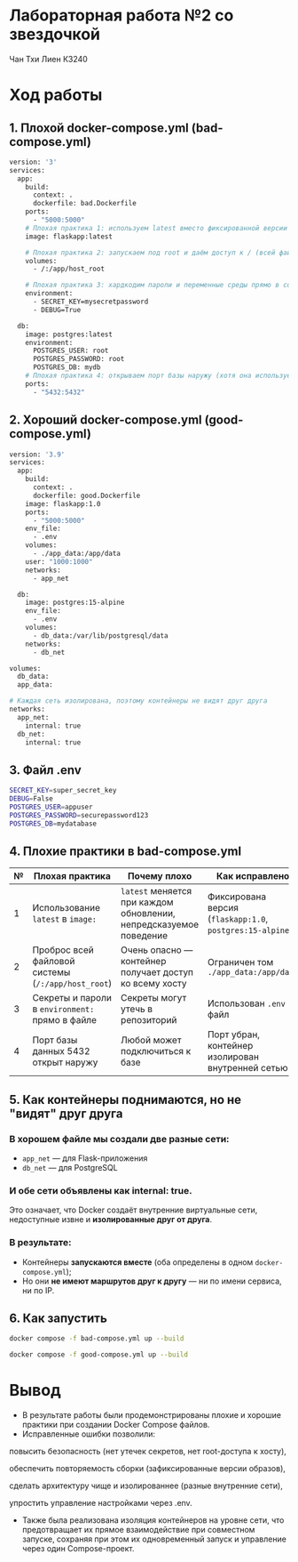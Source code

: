 # Лабораторная работа №2 со звездочкой
Чан Тхи Лиен К3240
# Ход работы
## 1. Плохой docker-compose.yml (bad-compose.yml)
```bash
version: '3'
services:
  app:
    build:
      context: .
      dockerfile: bad.Dockerfile
    ports:
      - "5000:5000"
    # Плохая практика 1: используем latest вместо фиксированной версии
    image: flaskapp:latest

    # Плохая практика 2: запускаем под root и даём доступ к / (всей файловой системе хоста)
    volumes:
      - /:/app/host_root

    # Плохая практика 3: хардкодим пароли и переменные среды прямо в compose
    environment:
      - SECRET_KEY=mysecretpassword
      - DEBUG=True

  db:
    image: postgres:latest
    environment:
      POSTGRES_USER: root
      POSTGRES_PASSWORD: root
      POSTGRES_DB: mydb
    # Плохая практика 4: открываем порт базы наружу (хотя она используется только приложением)
    ports:
      - "5432:5432"
```
## 2. Хороший docker-compose.yml (good-compose.yml)
```bash
version: '3.9'
services:
  app:
    build:
      context: .
      dockerfile: good.Dockerfile
    image: flaskapp:1.0
    ports:
      - "5000:5000"
    env_file:
      - .env
    volumes:
      - ./app_data:/app/data
    user: "1000:1000"
    networks:
      - app_net

  db:
    image: postgres:15-alpine
    env_file:
      - .env
    volumes:
      - db_data:/var/lib/postgresql/data
    networks:
      - db_net

volumes:
  db_data:
  app_data:

# Каждая сеть изолирована, поэтому контейнеры не видят друг друга
networks:
  app_net:
    internal: true
  db_net:
    internal: true
```
## 3. Файл .env
```bash
SECRET_KEY=super_secret_key
DEBUG=False
POSTGRES_USER=appuser
POSTGRES_PASSWORD=securepassword123
POSTGRES_DB=mydatabase
```
## 4. Плохие практики в bad-compose.yml
| № | Плохая практика | Почему плохо | Как исправлено | Эффект |
|---|------------------|---------------|----------------|--------|
| 1 | Использование `latest` в `image:` | `latest` меняется при каждом обновлении, непредсказуемое поведение | Фиксирована версия (`flaskapp:1.0`, `postgres:15-alpine`) | Повторяемость сборки |
| 2 | Проброс всей файловой системы (`/:/app/host_root`) | Очень опасно — контейнер получает доступ ко всему хосту | Ограничен том `./app_data:/app/data` | Безопасность и изоляция |
| 3 | Секреты и пароли в `environment:` прямо в файле | Секреты могут утечь в репозиторий | Использован `.env` файл | Безопасное хранение переменных |
| 4 | Порт базы данных 5432 открыт наружу | Любой может подключиться к базе | Порт убран, контейнер изолирован внутренней сетью | Безопасность БД |
## 5. Как контейнеры поднимаются, но не "видят" друг друга
### В хорошем файле мы создали **две разные сети**:
- `app_net` — для Flask-приложения  
- `db_net` — для PostgreSQL  

### И обе сети объявлены как **internal: true**.  
Это означает, что Docker создаёт внутренние виртуальные сети, недоступные извне и **изолированные друг от друга**.
### В результате:
- Контейнеры **запускаются вместе** (оба определены в одном `docker-compose.yml`);
- Но они **не имеют маршрутов друг к другу** — ни по имени сервиса, ни по IP.
## 6. Как запустить
```bash
docker compose -f bad-compose.yml up --build
```
```bash
docker compose -f good-compose.yml up --build
```
# Вывод
- В результате работы были продемонстрированы плохие и хорошие практики при создании Docker Compose файлов.
- Исправленные ошибки позволили:

повысить безопасность (нет утечек секретов, нет root-доступа к хосту),

обеспечить повторяемость сборки (зафиксированные версии образов),

сделать архитектуру чище и изолированнее (разные внутренние сети),

упростить управление настройками через .env.

- Также была реализована изоляция контейнеров на уровне сети, что предотвращает их прямое взаимодействие при 
совместном запуске, сохраняя при этом их одновременный запуск и управление через один Compose-проект.
